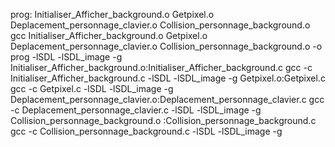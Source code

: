 prog: Initialiser_Afficher_background.o Getpixel.o Deplacement_personnage_clavier.o Collision_personnage_background.o
	gcc  Initialiser_Afficher_background.o Getpixel.o Deplacement_personnage_clavier.o Collision_personnage_background.o -o prog -lSDL -lSDL_image -g
Initialiser_Afficher_background.o:Initialiser_Afficher_background.c
	gcc -c Initialiser_Afficher_background.c -lSDL -lSDL_image -g
Getpixel.o:Getpixel.c
	gcc -c Getpixel.c -lSDL -lSDL_image -g
Deplacement_personnage_clavier.o:Deplacement_personnage_clavier.c
	gcc -c Deplacement_personnage_clavier.c -lSDL -lSDL_image -g
 Collision_personnage_background.o :Collision_personnage_background.c
	gcc -c Collision_personnage_background.c -lSDL -lSDL_image -g
